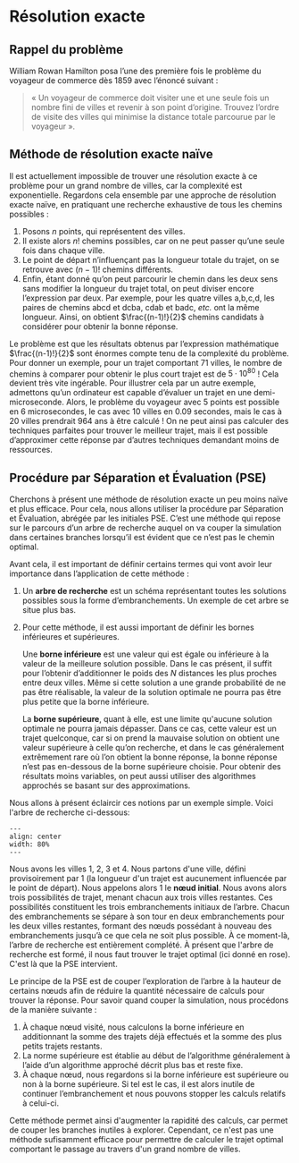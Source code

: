 # Résolution exacte

## Rappel du problème
William Rowan Hamilton posa l’une des première fois le problème du voyageur de commerce dès 1859 avec l’énoncé suivant : 

> « Un voyageur de commerce doit visiter une et une seule fois un nombre fini de villes et revenir à son point d’origine. Trouvez l’ordre de visite des villes qui minimise la distance totale parcourue par le voyageur ».



## Méthode de résolution exacte naïve
Il est actuellement impossible de trouver une résolution exacte à ce problème pour un grand nombre de villes, car la complexité est exponentielle. Regardons cela ensemble par une approche de résolution exacte naïve, en pratiquant une recherche exhaustive de tous les chemins possibles :
1.	Posons $n$ points, qui représentent des villes. 
2.	Il existe alors $n!$ chemins possibles, car on ne peut passer qu’une seule fois dans chaque ville. 
3.	Le point de départ n’influençant pas la longueur totale du trajet, on se retrouve avec $(n-1)!$ chemins différents. 
4.	Enfin, étant donné qu’on peut parcourir le chemin dans les deux sens sans modifier la longueur du trajet total, on peut diviser encore l’expression par deux. Par exemple, pour les quatre villes a,b,c,d, les paires de chemins abcd et dcba, cdab et badc, *etc.* ont la même longueur. 
Ainsi, on obtient $\frac{(n-1)!}{2}$  chemins candidats à considérer pour obtenir la bonne réponse.


Le problème est que les résultats obtenus par l’expression mathématique $\frac{(n-1)!}{2}$ sont énormes compte tenu de la complexité du problème. Pour donner un exemple, pour un trajet comportant $71$ villes, le nombre de chemins à comparer pour obtenir le plus court trajet est de $5\cdot 10^{80}$ ! Cela devient très vite ingérable. 
Pour illustrer cela par un autre exemple, admettons qu’un ordinateur est capable d’évaluer un trajet en une demi-microseconde. Alors, le problème du voyageur avec $5$ points est possible en $6$ microsecondes, le cas avec $10$ villes en $0.09$ secondes, mais le cas à $20$ villes prendrait $964$ ans à être calculé ! On ne peut ainsi pas calculer des techniques parfaites pour trouver le meilleur trajet, mais il est possible d’approximer cette réponse par d’autres techniques demandant moins de ressources.



## Procédure par Séparation et Évaluation (PSE)
Cherchons à présent une méthode de résolution exacte un peu moins naïve et plus efficace. Pour cela, nous allons utiliser la procédure par Séparation et Évaluation, abrégée par les initiales PSE. C’est une méthode qui repose sur le parcours d’un arbre de recherche auquel on va couper la simulation dans certaines branches lorsqu’il est évident que ce n’est pas le chemin optimal. 

Avant cela, il est important de définir certains termes qui vont avoir leur importance dans l’application de cette méthode :
1.	Un **arbre de recherche** est un schéma représentant toutes les solutions possibles sous la forme d’embranchements. Un exemple de cet arbre se situe plus bas.
2.	Pour cette méthode, il est aussi important de définir les bornes inférieures et supérieures.

    Une **borne inférieure** est une valeur qui est égale ou inférieure à la valeur de la meilleure solution possible. Dans le cas présent, il suffit pour l’obtenir d’additionner le poids des $N$ distances les plus proches entre deux villes. Même si cette solution a une grande probabilité de ne pas être réalisable, la valeur de la solution optimale ne pourra pas être plus petite que la borne inférieure. 

    La **borne supérieure**, quant à elle, est une limite qu'aucune solution optimale ne pourra jamais dépasser. Dans ce cas, cette valeur est un trajet quelconque, car si on prend la mauvaise solution on obtient une valeur supérieure à celle qu’on recherche, et dans le cas généralement extrêmement rare où l’on obtient la bonne réponse, la bonne réponse n’est pas en-dessous de la borne supérieure choisie. Pour obtenir des résultats moins variables, on peut aussi utiliser des algorithmes approchés se basant sur des approximations.

Nous allons à présent éclaircir ces notions par un exemple simple. Voici l'arbre de recherche ci-dessous:
```{figure} arbre_recherches.png
---
align: center
width: 80%
---
```

Nous avons les villes $1$, $2$, $3$ et $4$. Nous partons d'une ville, défini provisoirement par $1$ (la longueur d'un trajet est aucunement influencée par le point de départ). Nous appelons alors $1$ le **nœud initial**. Nous avons alors trois possibilités de trajet, menant chacun aux trois villes restantes. Ces possibilités constituent les trois embranchements initiaux de l’arbre. Chacun des embranchements se sépare à son tour en deux embranchements pour les deux villes restantes, formant des nœuds possédant à nouveau des embranchements jusqu’à ce que cela ne soit plus possible. À ce moment-là, l’arbre de recherche est entièrement complété. À présent que l'arbre de recherche est formé, il nous faut trouver le trajet optimal (ici donné en rose). C'est là que la PSE intervient.


Le principe de la PSE est de couper l’exploration de l’arbre à la hauteur de certains nœuds afin de réduire la quantité nécessaire de calculs pour trouver la réponse. Pour savoir quand couper la simulation, nous procédons de la manière suivante :
1.	À chaque nœud visité, nous calculons la borne inférieure en additionnant la somme des trajets déjà effectués et la somme des plus petits trajets restants. 
2.	La norme supérieure est établie au début de l’algorithme généralement à l’aide d’un algorithme approché décrit plus bas et reste fixe.
3.	À chaque nœud, nous regardons si la borne inférieure est supérieure ou non à la borne supérieure. Si tel est le cas, il est alors inutile de continuer l’embranchement et nous pouvons stopper les calculs relatifs à celui-ci. 

Cette méthode permet ainsi d'augmenter la rapidité des calculs, car permet de couper les branches inutiles à explorer. Cependant, ce n'est pas une méthode sufisamment efficace pour permettre de calculer le trajet optimal comportant le passage au travers d'un grand nombre de villes.
